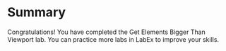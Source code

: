 # Summary

Congratulations! You have completed the Get Elements Bigger Than Viewport lab. You can practice more labs in LabEx to improve your skills.
